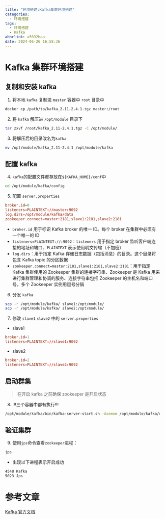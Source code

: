 ```yaml
---
title: "环境搭建:Kafka集群环境搭建"
categories:
  - 环境搭建
tags:
  - 环境搭建
  - Kafka
abbrlink: a5092baa
date: 2024-06-26 16:58:36
---
```


# Kafka 集群环境搭建

## 复制和安装 kafka

1. 将本地 `kafka` 复制进 `master` 容器中 `root` 目录中

```bash
docker cp /path/to/kafka_2.11-2.4.1.tgz master:/root
```

2. 将 `kafka` 解压进 `/opt/module` 目录下

```bash
tar zxvf /root/kafka_2.11-2.4.1.tgz -C /opt/module/
```

3. 将解压后的目录改名为`kafka`

```bash
mv /opt/module/kafka_2.11-2.4.1 /opt/module/kafka
```

## 配置 kafka

4. `kafka`的配置文件都存放在`${KAFKA_HOME}/conf`中

```bash
cd /opt/module/kafka/config
```

5. 配置 `server.properties`

```conf
broker.id=0
listeners=PLAINTEXT://master:9092
log.dirs=/opt/module/kafka/data
zookeeper.connect=master:2181,slave1:2181,slave2:2181
```

- `broker.id` 用于标识 Kafka broker 的唯一 ID。每个 broker 在集群中必须有一个唯一的 ID
- `listeners=PLAINTEXT://:9092`：`listeners` 用于指定 broker 监听客户端连接的地址和端口、`PLAINTEXT` 表示使用明文传输（不加密）
- `log.dirs`：用于指定 Kafka 存储日志数据（包括消息）的目录。这个目录将包含 Kafka topic 的分区数据
- `zookeeper.connect=master:2181,slave1:2181,slave2:2181`：用于指定 Kafka 集群使用的 Zookeeper 集群的连接字符串、Zookeeper 是 Kafka 用来进行集群管理和协调的服务、连接字符串包括 Zookeeper 的主机名和端口号。多个 Zookeeper 实例用逗号分隔

6. 分发 `kafka`

```bash
scp -r /opt/module/kafka/ slave1:/opt/module/
scp -r /opt/module/kafka/ slave2:/opt/module/
```

7. 修改 `slave1` `slave2` 中的 `server.properties`

- slave1

```conf
broker.id=1
listeners=PLAINTEXT://slave1:9092
```

- slave2

```conf
broker.id=2
listeners=PLAINTEXT://slave2:9092
```

## 启动群集

> 在开启 kafka 之前确保 zookeeper 是开启状态

8. !!!三个容器中都有执行!!!

```bash
/opt/module/kafka/bin/kafka-server-start.sh -daemon /opt/module/kafka/config/server.properties
```

## 验证集群

9. 使用`jps`命令查看`zookeeper`进程：

```bash
jps
```

- 出现以下进程表示开启成功

```bash
4548 Kafka
5023 Jps
```

# 参考文章

[Kafka 官方文档](https://kafka.apache.org/documentation/#gettingStarted)
